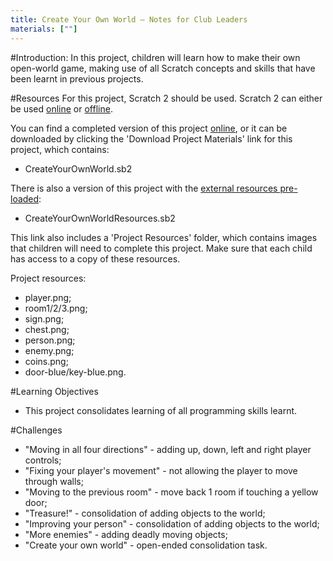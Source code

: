 ```yaml
---
title: Create Your Own World — Notes for Club Leaders
materials: [""]
---
```


#Introduction:
In this project, children will learn how to make their own open-world game, making use of all Scratch concepts and skills that have been learnt in previous projects.

#Resources
For this project, Scratch 2 should be used. Scratch 2 can either be used <a href="http://scratch.mit.edu/projects/editor/">online</a> or <a href="http://scratch.mit.edu/scratch2download/">offline</a>.

You can find a completed version of this project <a href="http://scratch.mit.edu/projects/34248822/#editor">online</a>, or it can be downloaded by clicking the 'Download Project Materials' link for this project, which contains:

+ CreateYourOwnWorld.sb2

There is also a version of this project with the <a href="http://scratch.mit.edu/projects/37836116/#editor">external resources pre-loaded</a>:

+ CreateYourOwnWorldResources.sb2 

This link also includes a 'Project Resources' folder, which contains images that children will need to complete this project. Make sure that each child has access to a copy of these resources.

Project resources:
+ player.png;
+ room1/2/3.png;
+ sign.png;
+ chest.png;
+ person.png;
+ enemy.png;
+ coins.png;
+ door-blue/key-blue.png.


#Learning Objectives
+ This project consolidates learning of all programming skills learnt.

#Challenges
+ "Moving in all four directions" - adding up, down, left and right player controls;
+ "Fixing your player's movement" - not allowing the player to move through walls;
+ "Moving to the previous room" - move back 1 room if touching a yellow door;
+ "Treasure!" - consolidation of adding objects to the world;
+ "Improving your person" - consolidation of adding objects to the world;
+ "More enemies" - adding deadly moving objects;
+ "Create your own world" - open-ended consolidation task.
